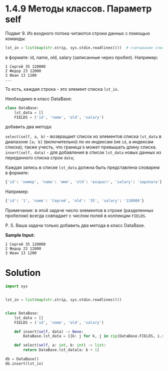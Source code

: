 # 1.4.9 Методы классов. Параметр self

Подвиг 9. Из входного потока читаются строки данных с помощью команды:

```python
lst_in = list(map(str.strip, sys.stdin.readlines()))  # считывание списка строк из входного потока
```

в формате: id, name, old, salary (записанные через пробел). Например:

```
1 Сергей 35 120000
2 Федор 23 12000
3 Иван 13 1200
...
```

То есть, каждая строка - это элемент списка `lst_in`.

Необходимо в класс DataBase:

```python
class DataBase:
    lst_data = []
    FIELDS = ('id', 'name', 'old', 'salary')
```

добавить два метода:

`select(self, a, b)` - возвращает список из элементов списка `lst_data` в диапазоне `[a; b]` (включительно) по их
индексам (не `id`, а индексам списка); также учесть, что граница `b` может превышать длину списка.
`insert(self, data)` - для добавления в список `lst_data` новых данных из переданного списка строк `data`;

Каждая запись в списке `lst_data` должна быть представлена словарем в формате:

```python
{'id': 'номер', 'name': 'имя', 'old': 'возраст', 'salary': 'зарплата'}
```

Например:

```python
{'id': '1', 'name': 'Сергей', 'old': '35', 'salary': '120000'}
```

Примечание: в этой задаче число элементов в строке (разделенных пробелом) всегда совпадает с числом полей в
коллекции `FIELDS`.

P. S. Ваша задача только добавить два метода в класс DataBase.

**Sample Input:**

```
1 Сергей 35 120000
2 Федор 23 12000
3 Иван 13 1200
```

# Solution

```python
import sys


lst_in = list(map(str.strip, sys.stdin.readlines())) 


class DataBase:
    lst_data = []
    FIELDS = ('id', 'name', 'old', 'salary')

    def insert(self, data) -> None:
        DataBase.lst_data = [{k: j for k, j in zip(DataBase.FIELDS, i.split())} for i in data]

    def select(self, a: int, b: int) -> list:
        return DataBase.lst_data[a: b + 1]

db = DataBase()
db.insert(lst_in)
```